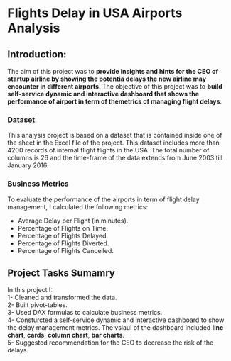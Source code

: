 # Flights Delay in USA Airports Analysis
## Introduction:
The aim of this project was to __provide insights and hints for the CEO of startup airline by showing the potentia delays the new airline may encounter in different airports__.
The objective of this project was to __build self-service dynamic and interactive dashboard that shows the performance of airport in term of themetrics of managing flight delays__.

### Dataset
This analysis project is based on a dataset that is contained inside one of the sheet in the Excel file of the project. This dataset includes more than 4200 records of internal flight flights in the USA. The total number of columns is 26 and the time-frame of the data extends from June 2003 till January 2016.

### Business Metrics
To evaluate the performance of the airports in term of flight delay management, I calculated the following metrics:
- Average Delay per Flight (in minutes).
- Percentage of Flights on Time.
- Percentage of Flights Delayed.
- Percentage of Flights Diverted.
- Percentage of Flights Cancelled.

## Project Tasks Sumamry
In this project I:
\
1- Cleaned and transformed the data.
\
2- Built pivot-tables.
\
3- Used DAX formulas to calculate business metrics.
\
4- Consturcted a self-service dynamic and interactive dashboard to show the delay management metrics. The vsiaul of the dashboard included __line chart__, __cards__, __column chart__, __bar charts__.
\
5- Suggested recommendation for the CEO to decrease the risk of the delays.

